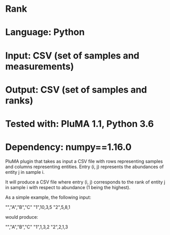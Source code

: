 # Rank
# Language: Python
# Input: CSV (set of samples and measurements)
# Output: CSV (set of samples and ranks)
# Tested with: PluMA 1.1, Python 3.6
# Dependency: numpy==1.16.0

PluMA plugin that takes as input a CSV file with rows representing
samples and columns representing entities.  Entry (i, j) represents
the abundances of entity j in sample i.

It will produce a CSV file where entry (i, j) corresponds to the rank
of entity j in sample i with respect to abundance (1 being the highest).

As a simple example, the following input:

"","A","B","C"
"1",10,3,5
"2",5,8,1

would produce:

"","A","B","C"
"1",1,3,2
"2",2,1,3
